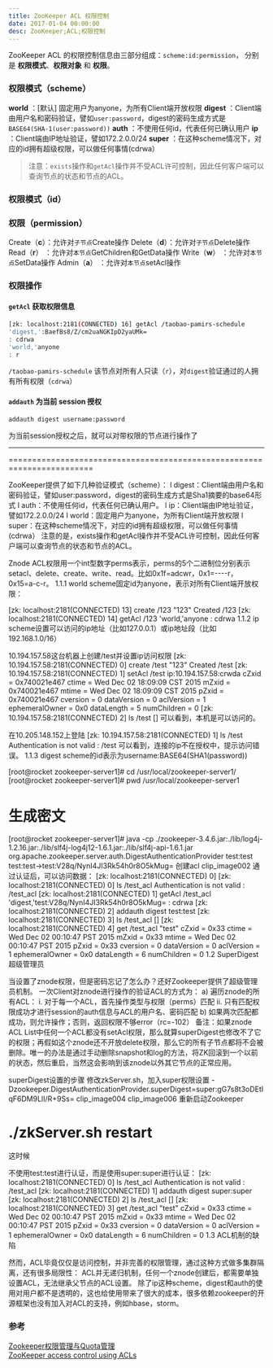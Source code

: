 ```yaml
---
title: ZooKeeper ACL 权限控制
date: 2017-01-04 00:00:00
desc: ZooKeeper;ACL;权限控制
---
```


ZooKeeper ACL 的权限控制信息由三部分组成：`scheme:id:permission`， 分别是 **权限模式**、**权限对象** 和 **权限**。

<!-- more -->

### 权限模式（scheme）
**world**   ：[默认] 固定用户为anyone，为所有Client端开放权限
**digest**  ：Client端由用户名和密码验证，譬如`user:password`，digest的密码生成方式是`BASE64(SHA-1(user:password))`
**auth**    ：不使用任何id，代表任何已确认用户
**ip**      ：Client端由IP地址验证，譬如172.2.0.0/24
**super**   ：在这种scheme情况下，对应的id拥有超级权限，可以做任何事情(cdrwa）

>注意：`exists`操作和`getAcl`操作并不受ACL许可控制，因此任何客户端可以查询节点的状态和节点的ACL。

### 权限模式（id）


### 权限（permission）

Create（**c**）：允许对`子节点`Create操作
Delete（**d**）：允许对`子节点`Delete操作
Read（**r**）  ：允许对`本节点`GetChildren和GetData操作
Write（**w**） ：允许对`本节点`SetData操作
Admin（**a**） ：允许对`本节点`setAcl操作

### 权限操作

#### `getAcl` 获取权限信息

``` bash
[zk: localhost:2181(CONNECTED) 16] getAcl /taobao-pamirs-schedule
'digest,':BaefBs8/Z/cm2uaNGKIpD2yaUMk=
: cdrwa
'world,'anyone
: r
```
`/taobao-pamirs-schedule` 该节点对所有人只读（`r`），对`digest`验证通过的人拥有所有权限（`cdrwa`）

#### `addauth` 为当前 session 授权

``` bash
addauth digest username:password
```
为当前session授权之后，就可以对带权限的节点进行操作了


------------------------------------------------------------------------
========================================================================

   
   ZooKeeper提供了如下几种验证模式（scheme）：
   l  digest：Client端由用户名和密码验证，譬如user:password，digest的密码生成方式是Sha1摘要的base64形式
   l  auth：不使用任何id，代表任何已确认用户。
   l  ip：Client端由IP地址验证，譬如172.2.0.0/24
   l  world：固定用户为anyone，为所有Client端开放权限
   l  super：在这种scheme情况下，对应的id拥有超级权限，可以做任何事情(cdrwa）
   注意的是，exists操作和getAcl操作并不受ACL许可控制，因此任何客户端可以查询节点的状态和节点的ACL。
 
   Znode ACL权限用一个int型数字perms表示，perms的5个二进制位分别表示setacl、delete、create、write、read。比如0x1f=adcwr，0x1=----r，0x15=a-c-r。
   1.1.1 world scheme固定id为anyone，表示对所有Client端开放权限：
   
   [zk: localhost:2181(CONNECTED) 13] create /123 "123"
   Created /123
   [zk: localhost:2181(CONNECTED) 14] getAcl /123
   'world,'anyone
   : cdrwa
   1.1.2 ip scheme设置可以访问的ip地址（比如127.0.0.1）或ip地址段（比如192.168.1.0/16）
   
   10.194.157.58这台机器上创建/test并设置ip访问权限
   [zk: 10.194.157.58:2181(CONNECTED) 0] create /test "123"
   Created /test
   [zk: 10.194.157.58:2181(CONNECTED) 1] setAcl /test ip:10.194.157.58:crwda
   cZxid = 0x740021e467
   ctime = Wed Dec 02 18:09:09 CST 2015
   mZxid = 0x740021e467
   mtime = Wed Dec 02 18:09:09 CST 2015
   pZxid = 0x740021e467
   cversion = 0
   dataVersion = 0
   aclVersion = 1
   ephemeralOwner = 0x0
   dataLength = 5
   numChildren = 0
   [zk: 10.194.157.58:2181(CONNECTED) 2] ls /test
   []
   可以看到，本机是可以访问的。
    
   在10.205.148.152上登陆
   [zk: 10.194.157.58:2181(CONNECTED) 1] ls /test
   Authentication is not valid : /test
   可以看到，连接的ip不在授权中，提示访问错误。
   1.1.3 digest scheme的id表示为username:BASE64(SHA1(password))
   
   [root@rocket zookeeper-server1]# cd /usr/local/zookeeper-server1/
   [root@rocket zookeeper-server1]# pwd
   /usr/local/zookeeper-server1
   # 生成密文
   [root@rocket zookeeper-server1]# java -cp ./zookeeper-3.4.6.jar:./lib/log4j-1.2.16.jar:./lib/slf4j-log4j12-1.6.1.jar:./lib/slf4j-api-1.6.1.jar org.apache.zookeeper.server.auth.DigestAuthenticationProvider test:test
   test:test->test:V28q/NynI4JI3Rk54h0r8O5kMug=
   创建acl
   clip_image002
   通过认证后，可以访问数据：
   [zk: localhost:2181(CONNECTED) 0]
   [zk: localhost:2181(CONNECTED) 0] ls /test_acl
   Authentication is not valid : /test_acl
   [zk: localhost:2181(CONNECTED) 1] getAcl /test_acl
   'digest,'test:V28q/NynI4JI3Rk54h0r8O5kMug=
   : cdrwa
   [zk: localhost:2181(CONNECTED) 2] addauth digest test:test
   [zk: localhost:2181(CONNECTED) 3] ls /test_acl
   []
   [zk: localhost:2181(CONNECTED) 4] get /test_acl
   "test"
   cZxid = 0x33
   ctime = Wed Dec 02 00:10:47 PST 2015
   mZxid = 0x33
   mtime = Wed Dec 02 00:10:47 PST 2015
   pZxid = 0x33
   cversion = 0
   dataVersion = 0
   aclVersion = 1
   ephemeralOwner = 0x0
   dataLength = 6
   numChildren = 0
   1.2 SuperDigest超级管理员
   
   当设置了znode权限，但是密码忘记了怎么办？还好Zookeeper提供了超级管理员机制。
   一次Client对znode进行操作的验证ACL的方式为：
   a) 遍历znode的所有ACL：
   i. 对于每一个ACL，首先操作类型与权限（perms）匹配
   ii. 只有匹配权限成功才进行session的auth信息与ACL的用户名、密码匹配
   b) 如果两次匹配都成功，则允许操作；否则，返回权限不够error（rc=-102）
   备注：如果znode ACL List中任何一个ACL都没有setAcl权限，那么就算superDigest也修改不了它的权限；再假如这个znode还不开放delete权限，那么它的所有子节点都将不会被删除。唯一的办法是通过手动删除snapshot和log的方法，将ZK回滚到一个以前的状态，然后重启，当然这会影响到该znode以外其它节点的正常应用。
    
   superDigest设置的步骤
   修改zkServer.sh，加入super权限设置
   -Dzookeeper.DigestAuthenticationProvider.superDigest=super:gG7s8t3oDEtIqF6DM9LlI/R+9Ss=
   clip_image004
   clip_image006
   重新启动Zookeeper
   # ./zkServer.sh restart
   这时候
    
   不使用test:test进行认证，而是使用super:super进行认证：
   [zk: localhost:2181(CONNECTED) 0] ls /test_acl
   Authentication is not valid : /test_acl
   [zk: localhost:2181(CONNECTED) 1] addauth digest super:super
   [zk: localhost:2181(CONNECTED) 2] ls /test_acl
   []
   [zk: localhost:2181(CONNECTED) 3] get /test_acl
   "test"
   cZxid = 0x33
   ctime = Wed Dec 02 00:10:47 PST 2015
   mZxid = 0x33
   mtime = Wed Dec 02 00:10:47 PST 2015
   pZxid = 0x33
   cversion = 0
   dataVersion = 0
   aclVersion = 1
   ephemeralOwner = 0x0
   dataLength = 6
   numChildren = 0
   1.3 ACL机制的缺陷
   
   然而，ACL毕竟仅仅是访问控制，并非完善的权限管理，通过这种方式做多集群隔离，还有很多局限性：
   ACL并无递归机制，任何一个znode创建后，都需要单独设置ACL，无法继承父节点的ACL设置。
   除了ip这种scheme，digest和auth的使用对用户都不是透明的，这也给使用带来了很大的成本，很多依赖zookeeper的开源框架也没有加入对ACL的支持，例如hbase，storm。
   
### 参考
[Zookeeper权限管理与Quota管理](http://www.cnblogs.com/linuxbug/p/5023677.html)  
[ZooKeeper access control using ACLs](http://zookeeper.apache.org/doc/trunk/zookeeperProgrammers.html#sc_ZooKeeperAccessControl)  
